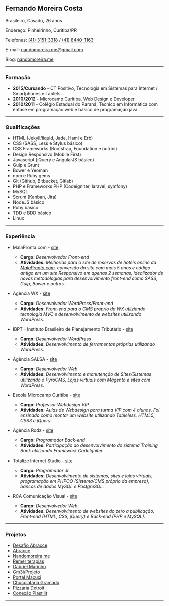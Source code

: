 ## **Fernando Moreira Costa**

Brasileiro, Casado, 26 anos

Endereço: Pinheirinho, Curitiba/PR

Telefones: [(41) 3151-3318](tel:4131513318) / [(41) 8440-1163](tel:4184401163)

E-mail: [nandomoreira.me@gmail.com](mailto:nandomoreira.me@gmail.com)

Blog: [nandomoreira.me](http://nandomoreira.me/)

---

### Formação

* **2015/Cursando** - CT Positivo, Tecnologia em Sistemas para Internet / Smartphones e Tablets.
* **2010/2012** - Microcamp Curitiba, Web Design e Developer.
* **2010/2011** - Colégio Estadual do Paraná, Técnico em Informática com ênfase em programação web e básico de programação java.

---

### Qualificações

* HTML (Jekyll/liquid, Jade, Haml e Erb)
* CSS (SASS, Less e Stylus básico)
* CSS Frameworks (Bootstrap, Foundation e outros)
* Design Responsivo (Mobile First)
* Javascript (jQuery e AngularJS básico)
* Gulp e Grunt
* Bower e Yeoman
* npm e Ruby gems
* Git (Github, Bitbucket, Gitlab)
* PHP e Frameworks PHP (Codeigniter, laravel, symfony)
* MySQL
* Scrum (Kanban, Jira)
* NodeJS básico
* Ruby básico
* TDD e BDD básico
* Linux

---

### Experiência

* MalaPronta.com - [site](http://malapronta.com.br/)
    * **Cargo:** *Desenvolvedor Front-end*
    * **Atividades:** *Melhorias para o site de reservas de hotéis online da [MalaPronta.com](http://malapronta.com.br/), conversão do site com mais 5 anos e código antigo em um site _Responsivo_ em apenas 2 semanas, idealizador de novas metodologias para desenvolvimento front-end como SASS, Gulp, Bower e outras.*

* Agência WX - [site](http://agenciawx.com.br/)
    * **Cargo:** *Desenvolvedor WordPress/Front-end*
    * **Atividades:** *Front-end para o CMS próprio da WX utilziando tecnologia MVC e desenvolvimento de websites utilizando WordPress.*

* IBPT - Instituto Brasileiro de Planejamento Tributário - [site](http://www.ibpt.org.br/)
    * **Cargo:** *Desenvolvedor WordPress*
    * **Atividades:** *Desenvolvimento de ferramentas próprias utilizando WordPress.*

* Agência SALSA - [site](http://salsa.ag/)
    * **Cargo:** *Desenvolvedor Web*
    * **Atividades:** *Desenvolvimento e manutenção de Sites/Sistemas utilizando o PyroCMS, Lojas virtuais com Magento e sites com WordPress.*

* Escola Microcamp Curitiba - [site](http://www.microcampcuritiba.com.br/)
    * **Cargo:** *Professor Webdesign VIP*
    * **Atividades:** *Aulas de Webdesign para turma VIP com 4 alunos. Foi ensinado como montar um website utilizando Tableless, HTML5, CSS3 e jQuery.*

* Agência Rodz - [site](http://www.rodz.com.br/)
    * **Cargo:** *Programador Back-end*
    * **Atividades:** *Participação do desenvolvimento do sistema Training Bank utilizando Framework CodeIgniter.*

* Totalize Internet Studio - [site](http://www.totalize.com.br/)
    * **Cargo:** *Programador Jr.*
    * **Atividades:** *Desenvolvimento de sistemas, sites e lojas virtuais, programação em PHPOO (Sistema/CMS próprio da empresa), bancos de dados MySQL e PostgreSQL.*
 
* RCA Comunicação Visual - [site](http://www.cgdw.com.br/)
   * **Cargo:** *Desenvolvedor Web.*
   * **Atividades:** *Desenvolvimento de websites do zero a publicação. Front-end (HTML, CSS, jQuery) e Back-end (PHP e MySQL).*

---

### Projetos

* [Desafio Abracce](http://desafio.abracce.org.br/)
* [Abracce](http://www.abracce.org.br/)
* [Nandomoreira.me](http://nandomoreira.me/)
* [Remer terapias](http://remerterapias.com.br/)
* [Gabriel Marinho](http://gabrielmdesign.com/)
* [Gm3i/Projeto](http://gm3i.com.br/)
* [Portal Macuxi](http://www.macuxi.com/)
* [Chocolataria Gramado](http://www.chocolatariagramadoctba.com.br/)
* [Pizzaria Detroit](http://www.pizzariadetroit.com.br/)
* [Conexão Plastilit](http://www.conexaoplastilit.com.br/)

---

